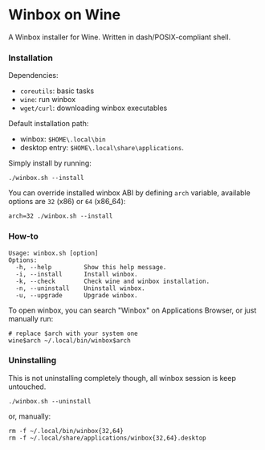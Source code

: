 # Winbox on Wine
A Winbox installer for Wine. Written in dash/POSIX-compliant shell.

### Installation

Dependencies:
- `coreutils`: basic tasks
- `wine`: run winbox
- `wget/curl`: downloading winbox executables

Default installation path:
- winbox: `$HOME\.local\bin`
- desktop entry: `$HOME\.local\share\applications`.

Simply install by running:

    ./winbox.sh --install

You can override installed winbox ABI by defining `arch` variable, available options are `32` (x86) or `64` (x86_64):

    arch=32 ./winbox.sh --install
    
### How-to
```
Usage: winbox.sh [option]
Options:
  -h, --help         Show this help message.
  -i, --install      Install winbox.
  -k, --check        Check wine and winbox installation.
  -n, --uninstall    Uninstall winbox.
  -u, --upgrade      Upgrade winbox.
```

To open winbox, you can search "Winbox" on Applications Browser, or just manually run:

    # replace $arch with your system one
    wine$arch ~/.local/bin/winbox$arch

### Uninstalling
This is not uninstalling completely though, all winbox session is keep untouched.

    ./winbox.sh --uninstall

or, manually:

    rm -f ~/.local/bin/winbox{32,64}
    rm -f ~/.local/share/applications/winbox{32,64}.desktop
